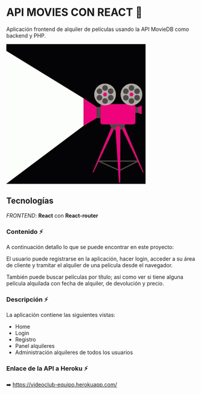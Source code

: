  # API MOVIES CON REACT :movie_camera:

Aplicación frontend de alquiler de películas usando la API MovieDB como backend y PHP.

![Screenshot](tenor.gif)

## Tecnologías 

*FRONTEND*: **React** con  **React-router**

### Contenido :zap:

A continuación detallo lo que se puede encontrar en este proyecto:

El usuario puede registrarse en la aplicación, hacer login, acceder a su área de cliente y tramitar el alquiler de una película desde el navegador.

También puede buscar películas por título; así como ver si tiene alguna película alquilada con fecha de alquiler, de devolución y precio.

### Descripción :zap:

La aplicación contiene las siguientes vistas:

* Home
* Login
* Registro
* Panel alquileres
* Administración alquileres de todos los usuarios

### Enlace de la API a Heroku :zap:

:arrow_right: https://videoclub-equipo.herokuapp.com/






